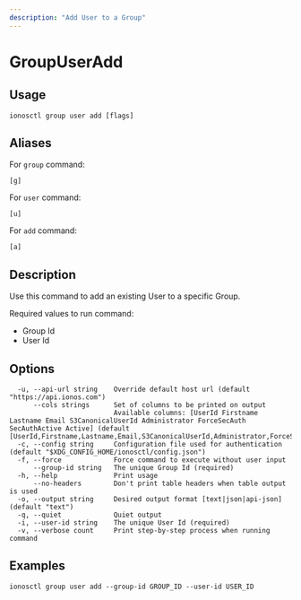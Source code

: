 ```yaml
---
description: "Add User to a Group"
---
```


# GroupUserAdd

## Usage

```text
ionosctl group user add [flags]
```

## Aliases

For `group` command:

```text
[g]
```

For `user` command:

```text
[u]
```

For `add` command:

```text
[a]
```

## Description

Use this command to add an existing User to a specific Group.

Required values to run command:

* Group Id
* User Id

## Options

```text
  -u, --api-url string    Override default host url (default "https://api.ionos.com")
      --cols strings      Set of columns to be printed on output 
                          Available columns: [UserId Firstname Lastname Email S3CanonicalUserId Administrator ForceSecAuth SecAuthActive Active] (default [UserId,Firstname,Lastname,Email,S3CanonicalUserId,Administrator,ForceSecAuth,SecAuthActive,Active])
  -c, --config string     Configuration file used for authentication (default "$XDG_CONFIG_HOME/ionosctl/config.json")
  -f, --force             Force command to execute without user input
      --group-id string   The unique Group Id (required)
  -h, --help              Print usage
      --no-headers        Don't print table headers when table output is used
  -o, --output string     Desired output format [text|json|api-json] (default "text")
  -q, --quiet             Quiet output
  -i, --user-id string    The unique User Id (required)
  -v, --verbose count     Print step-by-step process when running command
```

## Examples

```text
ionosctl group user add --group-id GROUP_ID --user-id USER_ID
```

